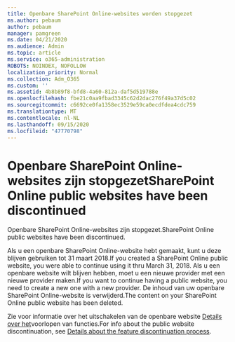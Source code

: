 ```yaml
---
title: Openbare SharePoint Online-websites worden stopgezet
ms.author: pebaum
author: pebaum
manager: pamgreen
ms.date: 04/21/2020
ms.audience: Admin
ms.topic: article
ms.service: o365-administration
ROBOTS: NOINDEX, NOFOLLOW
localization_priority: Normal
ms.collection: Adm_O365
ms.custom: ''
ms.assetid: 4b8b89f8-bfd8-4a60-812a-daf5d519788e
ms.openlocfilehash: fbe21c0aa9fbad3345c62d2dac276f49a37d5c02
ms.sourcegitcommit: c6692ce0fa1358ec3529e59ca0ecdfdea4cdc759
ms.translationtype: MT
ms.contentlocale: nl-NL
ms.lasthandoff: 09/15/2020
ms.locfileid: "47770798"
---
```

# <a name="sharepoint-online-public-websites-have-been-discontinued"></a><span data-ttu-id="3d6cc-102">Openbare SharePoint Online-websites zijn stopgezet</span><span class="sxs-lookup"><span data-stu-id="3d6cc-102">SharePoint Online public websites have been discontinued</span></span>

<span data-ttu-id="3d6cc-103">Openbare SharePoint Online-websites zijn stopgezet.</span><span class="sxs-lookup"><span data-stu-id="3d6cc-103">SharePoint Online public websites have been discontinued.</span></span>

<span data-ttu-id="3d6cc-104">Als u een openbare SharePoint Online-website hebt gemaakt, kunt u deze blijven gebruiken tot 31 maart 2018.</span><span class="sxs-lookup"><span data-stu-id="3d6cc-104">If you created a SharePoint Online public website, you were able to continue using it thru March 31, 2018.</span></span> <span data-ttu-id="3d6cc-105">Als u een openbare website wilt blijven hebben, moet u een nieuwe provider met een nieuwe provider maken.</span><span class="sxs-lookup"><span data-stu-id="3d6cc-105">If you want to continue having a public website, you need to create a new one with a new provider.</span></span> <span data-ttu-id="3d6cc-106">De inhoud van uw openbare SharePoint Online-website is verwijderd.</span><span class="sxs-lookup"><span data-stu-id="3d6cc-106">The content on your SharePoint Online public website has been deleted.</span></span>

<span data-ttu-id="3d6cc-107">Zie voor informatie over het uitschakelen van de openbare website [Details over het](https://go.microsoft.com/fwlink/?linkid=866980)voorlopen van functies.</span><span class="sxs-lookup"><span data-stu-id="3d6cc-107">For info about the public website discontinuation, see [Details about the feature discontinuation process](https://go.microsoft.com/fwlink/?linkid=866980).</span></span>
